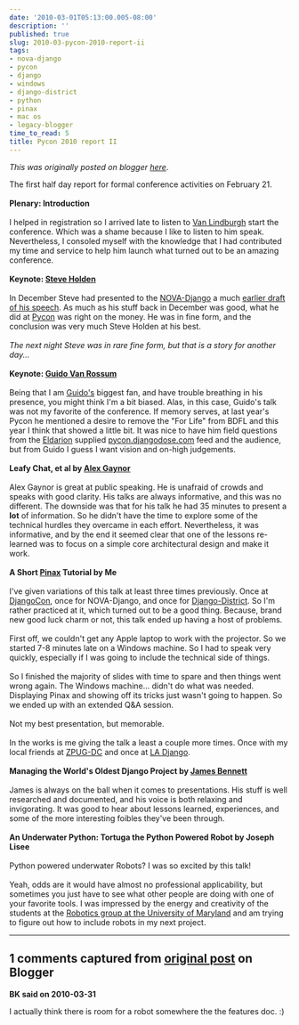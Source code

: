 ```yaml
---
date: '2010-03-01T05:13:00.005-08:00'
description: ''
published: true
slug: 2010-03-pycon-2010-report-ii
tags:
- nova-django
- pycon
- django
- windows
- django-district
- python
- pinax
- mac os
- legacy-blogger
time_to_read: 5
title: Pycon 2010 report II
---
```


*This was originally posted on blogger [here](https://pydanny.blogspot.com/2010/03/pycon-2010-report-ii.html)*.<div>The first half day report for formal conference activities on February 21.</div><div><br /></div><div><b>Plenary: Introduction</b></div><div><br /></div><div>I helped in registration so I arrived late to listen to <a href="http://www.haynesandboone.com/van_lindberg/">Van Lindburgh</a> start the conference. Which was a shame because I like to listen to him speak. Nevertheless, I consoled myself with the knowledge that I had contributed my time and service to help him launch what turned out to be an amazing conference.</div><div><br /></div><div><b>Keynote: <a href="http://holdenweb.com/">Steve Holden</a></b></div><div><br /></div><div>In December Steve had presented to the <a href="http://www.meetup.com/NOVA-Django">NOVA-Django</a> a much <a href="http://www.meetup.com/NOVA-Django/calendar/11979823/?from=list&amp;offset=0">earlier draft of his speech</a>. As much as his stuff back in December was good, what he did at <a href="http://us.pycon.org/">Pycon</a> was right on the money. He was in fine form, and the conclusion was very much Steve Holden at his best.</div><div><br /></div><div><i>The next night Steve was in rare fine form, but that is a story for another day...</i></div><div><br /></div><div><b>Keynote: <a href="http://www.python.org/~guido/">Guido Van Rossum</a></b></div><div><br /></div><div>Being that I am <a href="http://www.python.org/~guido/">Guido's</a> biggest fan, and have trouble breathing in his presence, you might think I'm a bit biased. Alas, in this case, Guido's talk was not my favorite of the conference. If memory serves, at last year's Pycon he mentioned a desire to remove the "For Life" from BDFL and this year I think that showed a little bit. It was nice to have him field questions from the <a href="http://eldarion.com/">Eldarion</a> supplied <a href="http://pycon.djangodose.com/">pycon.djangodose.com</a> feed and the audience, but from Guido I guess I want vision and on-high judgements.</div><div><br /></div><div><b>Leafy Chat, et al by <a href="http://alexgaynor.net/">Alex Gaynor</a></b></div><div><br /></div><div>Alex Gaynor is great at public speaking. He is unafraid of crowds and speaks with good clarity. His talks are always informative, and this was no different. The downside was that for his talk he had 35 minutes to present a <b>lot</b> of information. So he didn't have the time to explore some of the technical hurdles they overcame in each effort. Nevertheless, it was informative, and by the end it seemed clear that one of the lessons re-learned was to focus on a simple core architectural design and make it work.</div><div><br /></div><div><b>A Short <a href="http://pinaxproject.com/">Pinax</a> Tutorial by Me</b></div><div><br /></div><div>I've given variations of this talk at least three times previously. Once at <a href="http://www.djangocon.org/">DjangoCon</a>, once for NOVA-Django, and once for <a href="http://www.meetup.com/django-district/">Django-District</a>. So I'm rather practiced at it, which turned out to be a good thing. Because, brand new good luck charm or not, this talk ended up having a host of problems.</div><div><br /></div><div>First off, we couldn't get any Apple laptop to work with the projector. So we started 7-8 minutes late on a Windows machine. So I had to speak very quickly, especially if I was going to include the technical side of things. </div><div><br /></div><div>So I finished the majority of slides with time to spare and then things went wrong again. The Windows machine... didn't do what was needed. Displaying Pinax and showing off its tricks just wasn't going to happen. So we ended up with an extended Q&amp;A session.</div><div><br /></div><div>Not my best presentation, but memorable. </div><div><br /></div><div>In the works is me giving the talk a least a couple more times. Once with my local friends at <a href="http://www.zpug.org/">ZPUG-DC</a> and once at <a href="http://www.meetup.com/ladjango/">LA Django</a>.</div><div><br /></div><div><b>Managing the World's Oldest Django Project by <a href="http://b-list.org/">James Bennett</a></b></div><div><br /></div><div>James is always on the ball when it comes to presentations. His stuff is well researched and documented, and his voice is both relaxing and invigorating. It was good to hear about lessons learned, experiences, and some of the more interesting foibles they've been through. </div><div><br /></div><div><b>An Underwater Python: Tortuga the Python Powered Robot by Joseph Lisee</b></div><div><br /></div><div>Python powered underwater Robots? I was so excited by this talk! </div><div><br /></div><div>Yeah, odds are it would have almost no professional applicability, but sometimes you just have to see what other people are doing with one of your favorite tools. I was impressed by the energy and creativity of the students at the <a href="http://ram.umd.edu/">Robotics group at the University of Maryland</a> and am trying to figure out how to include robots in my next project. </div>

---

## 1 comments captured from [original post](https://pydanny.blogspot.com/2010/03/pycon-2010-report-ii.html) on Blogger

**BK said on 2010-03-31**

I actually think there is room for a robot somewhere the the features doc. :)

